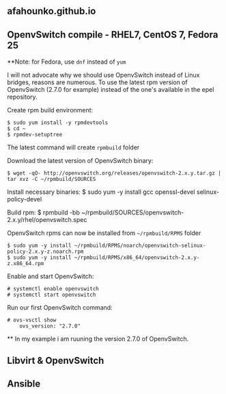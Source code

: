 ## afahounko.github.io

## OpenvSwitch compile - RHEL7, CentOS 7, Fedora 25

**Note: for Fedora, use `dnf` instead of `yum`

I will not advocate why we should use OpenvSwitch instead of Linux bridges, reasons are numerous.
To use the latest rpm version of OpenvSwitch (2.7.0 for example) instead of the one's available in the epel repository.

Create rpm build environment:

    $ sudo yum install -y rpmdevtools
    $ cd ~
    $ rpmdev-setuptree
    
The latest command will create  `rpmbuild` folder
   
Download the latest version of OpenvSwitch binary:

    $ wget -qO- http://openvswitch.org/releases/openvswitch-2.x.y.tar.gz | tar xvz -C ~/rpmbuild/SOURCES

Install necessary binaries:
    $ sudo yum -y install gcc openssl-devel selinux-policy-devel
   
Build rpm:
    $ rpmbuild -bb ~/rpmbuild/SOURCES/openvswitch-2.x.y/rhel/openvswitch.spec   

OpenvSwitch rpms can now be installed from `~/rpmbuild/RPMS` folder

    $ sudo yum -y install ~/rpmbuild/RPMS/noarch/openvswitch-selinux-policy-2.x.y-z.noarch.rpm
    $ sudo yum -y install ~/rpmbuild/RPMS/x86_64/openvswitch-2.x.y-z.x86_64.rpm
    
Enable and start OpenvSwitch:

    # systemctl enable openvswitch
    # systemctl start openvswitch

Run our first OpenvSwitch command:

    # ovs-vsctl show
        ovs_version: "2.7.0"
 
** In my example i am ruuning the version 2.7.0 of OpenvSwitch.


 
## Libvirt & OpenvSwitch

## Ansible
